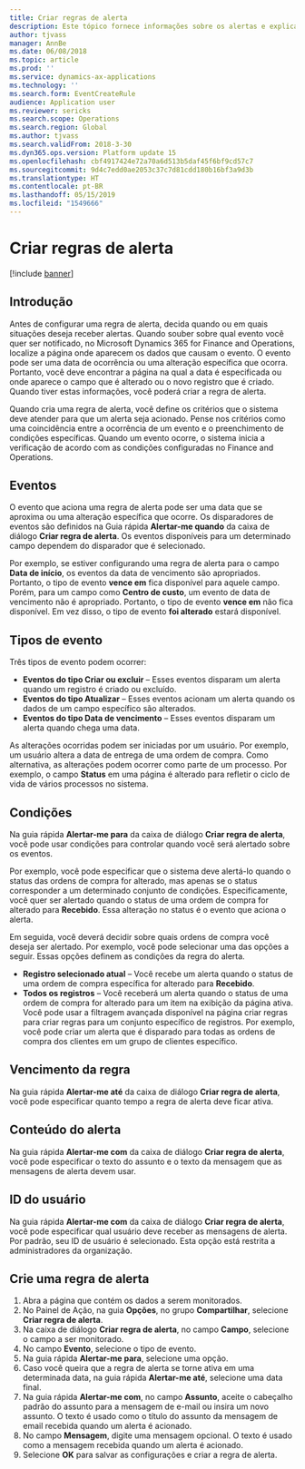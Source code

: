 ```yaml
---
title: Criar regras de alerta
description: Este tópico fornece informações sobre os alertas e explica como criar uma regra de alerta para que você seja notificado sobre eventos, como uma data do evento ou uma alteração específica que ocorra.
author: tjvass
manager: AnnBe
ms.date: 06/08/2018
ms.topic: article
ms.prod: ''
ms.service: dynamics-ax-applications
ms.technology: ''
ms.search.form: EventCreateRule
audience: Application user
ms.reviewer: sericks
ms.search.scope: Operations
ms.search.region: Global
ms.author: tjvass
ms.search.validFrom: 2018-3-30
ms.dyn365.ops.version: Platform update 15
ms.openlocfilehash: cbf4917424e72a70a6d513b5daf45f6bf9cd57c7
ms.sourcegitcommit: 9d4c7edd0ae2053c37c7d81cdd180b16bf3a9d3b
ms.translationtype: HT
ms.contentlocale: pt-BR
ms.lasthandoff: 05/15/2019
ms.locfileid: "1549666"
---
```

# <a name="create-alert-rules"></a>Criar regras de alerta

[!include [banner](../includes/banner.md)]

## <a name="getting-started"></a>Introdução

Antes de configurar uma regra de alerta, decida quando ou em quais situações deseja receber alertas. Quando souber sobre qual evento você quer ser notificado, no Microsoft Dynamics 365 for Finance and Operations, localize a página onde aparecem os dados que causam o evento. O evento pode ser uma data de ocorrência ou uma alteração específica que ocorra. Portanto, você deve encontrar a página na qual a data é especificada ou onde aparece o campo que é alterado ou o novo registro que é criado. Quando tiver estas informações, você poderá criar a regra de alerta.

Quando cria uma regra de alerta, você define os critérios que o sistema deve atender para que um alerta seja acionado. Pense nos critérios como uma coincidência entre a ocorrência de um evento e o preenchimento de condições específicas. Quando um evento ocorre, o sistema inicia a verificação de acordo com as condições configuradas no Finance and Operations.

## <a name="events"></a>Eventos

O evento que aciona uma regra de alerta pode ser uma data que se aproxima ou uma alteração específica que ocorre. Os disparadores de eventos são definidos na Guia rápida **Alertar-me quando** da caixa de diálogo **Criar regra de alerta**. Os eventos disponíveis para um determinado campo dependem do disparador que é selecionado.

Por exemplo, se estiver configurando uma regra de alerta para o campo **Data de início**, os eventos da data de vencimento são apropriados. Portanto, o tipo de evento **vence em** fica disponível para aquele campo. Porém, para um campo como **Centro de custo**, um evento de data de vencimento não é apropriado. Portanto, o tipo de evento **vence em** não fica disponível. Em vez disso, o tipo de evento **foi alterado** estará disponível.

## <a name="event-types"></a>Tipos de evento

Três tipos de evento podem ocorrer:

- **Eventos do tipo Criar ou excluir** – Esses eventos disparam um alerta quando um registro é criado ou excluído.
- **Eventos do tipo Atualizar** – Esses eventos acionam um alerta quando os dados de um campo específico são alterados.
- **Eventos do tipo Data de vencimento** – Esses eventos disparam um alerta quando chega uma data.
    
As alterações ocorridas podem ser iniciadas por um usuário. Por exemplo, um usuário altera a data de entrega de uma ordem de compra. Como alternativa, as alterações podem ocorrer como parte de um processo. Por exemplo, o campo **Status** em uma página é alterado para refletir o ciclo de vida de vários processos no sistema.

## <a name="conditions"></a>Condições

Na guia rápida **Alertar-me para** da caixa de diálogo **Criar regra de alerta**, você pode usar condições para controlar quando você será alertado sobre os eventos.

Por exemplo, você pode especificar que o sistema deve alertá-lo quando o status das ordens de compra for alterado, mas apenas se o status corresponder a um determinado conjunto de condições. Especificamente, você quer ser alertado quando o status de uma ordem de compra for alterado para **Recebido**. Essa alteração no status é o evento que aciona o alerta.

Em seguida, você deverá decidir sobre quais ordens de compra você deseja ser alertado. Por exemplo, você pode selecionar uma das opções a seguir. Essas opções definem as condições da regra do alerta.

- **Registro selecionado atual** – Você recebe um alerta quando o status de uma ordem de compra específica for alterado para **Recebido**.
- **Todos os registros** – Você receberá um alerta quando o status de uma ordem de compra for alterado para um item na exibição da página ativa. Você pode usar a filtragem avançada disponível na página criar regras para criar regras para um conjunto específico de registros. Por exemplo, você pode criar um alerta que é disparado para todas as ordens de compra dos clientes em um grupo de clientes específico.
    
## <a name="expiry-of-rule"></a>Vencimento da regra

Na guia rápida **Alertar-me até** da caixa de diálogo **Criar regra de alerta**, você pode especificar quanto tempo a regra de alerta deve ficar ativa.

## <a name="alert-contents"></a>Conteúdo do alerta

Na guia rápida **Alertar-me com** da caixa de diálogo **Criar regra de alerta**, você pode especificar o texto do assunto e o texto da mensagem que as mensagens de alerta devem usar.

## <a name="user-id"></a>ID do usuário

Na guia rápida **Alertar-me com** da caixa de diálogo **Criar regra de alerta**, você pode especificar qual usuário deve receber as mensagens de alerta. Por padrão, seu ID de usuário é selecionado. Esta opção está restrita a administradores da organização.

## <a name="create-an-alert-rule"></a>Crie uma regra de alerta

1. Abra a página que contém os dados a serem monitorados.
2. No Painel de Ação, na guia **Opções**, no grupo **Compartilhar**, selecione **Criar regra de alerta**.
3. Na caixa de diálogo **Criar regra de alerta**, no campo **Campo**, selecione o campo a ser monitorado.
4. No campo **Evento**, selecione o tipo de evento.
5. Na guia rápida **Alertar-me para**, selecione uma opção.
6. Caso você queira que a regra de alerta se torne ativa em uma determinada data, na guia rápida **Alertar-me até**, selecione uma data final.
7. Na guia rápida **Alertar-me com**, no campo **Assunto**, aceite o cabeçalho padrão do assunto para a mensagem de e-mail ou insira um novo assunto. O texto é usado como o título do assunto da mensagem de email recebida quando um alerta é acionado.
8. No campo **Mensagem**, digite uma mensagem opcional. O texto é usado como a mensagem recebida quando um alerta é acionado.
9. Selecione **OK** para salvar as configurações e criar a regra de alerta.
